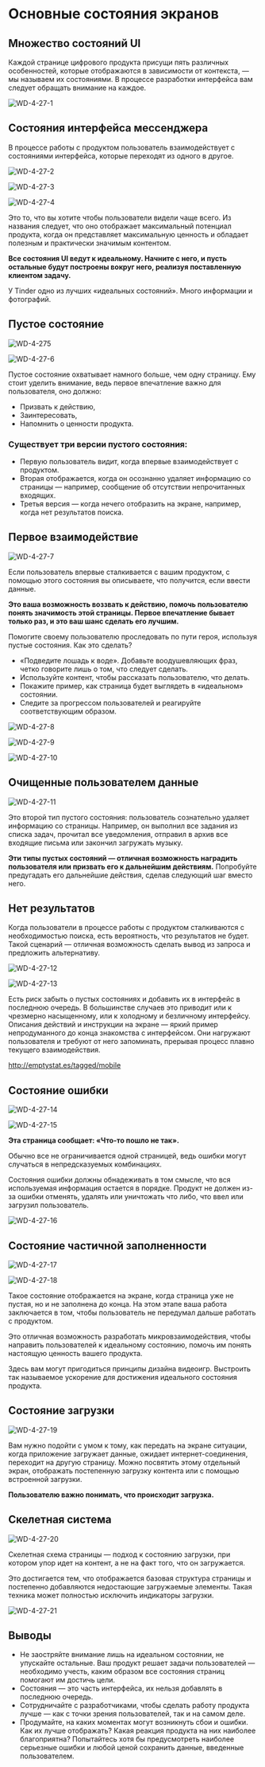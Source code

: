 # Основные состояния экранов

## Множество состояний UI

Каждой странице цифрового продукта присущи пять различных особенностей, которые отображаются в зависимости от контекста, — мы называем их состояниями. В процессе разработки интерфейса вам следует обращать внимание на каждое.

![WD-4-27-1](/images/2019/04/wd-4-27-1.png)

## Состояния интерфейса мессенджера

В процессе работы с продуктом пользователь взаимодействует с состояниями интерфейса, которые переходят из одного в другое.

![WD-4-27-2](/images/2019/04/wd-4-27-2.png)

![WD-4-27-3](/images/2019/04/wd-4-27-3.png)

![WD-4-27-4](/images/2019/04/wd-4-27-4.png)

Это то, что вы хотите чтобы пользователи видели чаще всего. Из названия следует, что оно отображает максимальный потенциал продукта, когда он представляет максимальную ценность и обладает полезным и практически значимым контентом.

**Все состояния UI ведут к идеальному. Начните с него, и пусть остальные будут построены вокруг него, реализуя поставленную клиентом задачу.**

У Tinder одно из лучших «идеальных состояний». Много информации и фотографий.

## Пустое состояние
![WD-4-275](/images/2019/04/wd-4-275.png)

![WD-4-27-6](/images/2019/04/wd-4-27-6.png)

Пустое состояние охватывает намного больше, чем одну страницу.
 Ему стоит уделить внимание, ведь первое впечатление важно для пользователя, оно должно:

 - Призвать к действию,
 - Заинтересовать,
 - Напомнить о ценности продукта.

 ### Существует три версии пустого состояния:

 - Первую пользователь видит, когда впервые взаимодействует с продуктом.
 - Вторая отображается, когда он осознанно удаляет информацию со страницы — например, сообщение об отсутствии непрочитанных входящих.
 - Третья версия — когда нечего отобразить на экране, например, когда нет результатов поиска.

## Первое взаимодействие

![WD-4-27-7](/images/2019/04/wd-4-27-7.png)

Если пользователь впервые сталкивается с вашим продуктом, с помощью этого состояния вы описываете, что получится, если ввести данные.

**Это ваша возможность воззвать к действию, помочь пользователю понять значимость этой страницы. Первое впечатление бывает только раз, и это ваш шанс сделать его лучшим.**

Помогите своему пользователю проследовать по пути героя, используя пустые состояния.
Как это сделать?

- «Подведите лошадь к воде». Добавьте воодушевляющих фраз, четко говорите лишь о том, что следует сделать.
- Используйте контент, чтобы рассказать пользователю, что делать.
- Покажите пример, как страница будет выглядеть в «идеальном» состоянии.
- Следите за прогрессом пользователей и реагируйте соответствующим образом.

![WD-4-27-8](/images/2019/04/wd-4-27-8.png)

![WD-4-27-9](/images/2019/04/wd-4-27-9.png)

![WD-4-27-10](/images/2019/04/wd-4-27-10.png)

## Очищенные пользователем данные

![WD-4-27-11](/images/2019/04/wd-4-27-11.png)

Это второй тип пустого состояния: пользователь сознательно удаляет информацию со страницы. Например, он выполнил все задания из списка задач, прочитал все уведомления, отправил в архив все входящие письма или закончил загружать музыку.

**Эти типы пустых состояний — отличная возможность наградить пользователя или призвать его к дальнейшим действиям.** Попробуйте предугадать его дальнейшие действия, сделав следующий шаг вместо него.

## Нет результатов

Когда пользователи в процессе работы с продуктом сталкиваются с необходимостью поиска, есть вероятность, что результатов не будет. Такой сценарий — отличная возможность сделать вывод из запроса и предложить альтернативу.

![WD-4-27-12](/images/2019/04/wd-4-27-12.png)

![WD-4-27-13](/images/2019/04/wd-4-27-13.png)

Есть риск забыть о пустых состояниях и добавить их в интерфейс в последнюю очередь. В большинстве случаев это приводит или к чрезмерно насыщенному, или к холодному и безличному интерфейсу.
Описания действий и инструкции на экране — яркий пример непродуманного до конца знакомства с интерфейсом. Они нагружают пользователя и требуют от него запоминать, прерывая процесс плавно текущего взаимодействия.

http://emptystat.es/tagged/mobile

## Состояние ошибки

![WD-4-27-14](/images/2019/04/wd-4-27-14.png)

![WD-4-27-15](/images/2019/04/wd-4-27-15.png)

**Эта страница сообщает: «Что-то пошло не так».**

Обычно все не ограничивается одной страницей, ведь ошибки могут случаться в непредсказуемых комбинациях.

Состояния ошибки должны обнадеживать в том смысле, что вся используемая информация остается в порядке. Продукт не должен из-за ошибки отменять, удалять или уничтожать что либо, что ввел или загрузил пользователь.

![WD-4-27-16](/images/2019/04/wd-4-27-16.png)

## Состояние частичной заполненности

![WD-4-27-17](/images/2019/04/wd-4-27-17.png)

![WD-4-27-18](/images/2019/04/wd-4-27-18.png)

Такое состояние отображается на экране, когда страница уже не пустая, но и не заполнена до конца. На этом этапе ваша работа заключается в том, чтобы пользователь не передумал дальше работать с продуктом.

Это отличная возможность разработать микровзаимодействия, чтобы направить пользователей к идеальному состоянию, помочь им понять настоящую ценность вашего продукта.

Здесь вам могут пригодиться принципы дизайна видеоигр. Выстроить так называемое ускорение для достижения идеального состояния продукта.

## Состояние загрузки

![WD-4-27-19](/images/2019/04/wd-4-27-19.png)

Вам нужно подойти с умом к тому, как передать на экране ситуации, когда приложение загружает данные, ожидает интернет-соединения, переходит на другую страницу. Можно посвятить этому отдельный экран, отображать постепенную загрузку контента или с помощью встроенной загрузки.

**Пользователю важно понимать, что происходит загрузка.**

## Скелетная система

![WD-4-27-20](/images/2019/04/wd-4-27-20.png)

Скелетная схема страницы — подход к состоянию загрузки, при котором упор идет на контент, а не на факт того, что он загружается.

Это достигается тем, что отображается базовая структура страницы и постепенно добавляются недостающие загружаемые элементы. Такая техника может полностью исключить индикаторы загрузки.

![WD-4-27-21](/images/2019/04/wd-4-27-21.png)

## Выводы

- Не заостряйте внимание лишь на идеальном состоянии, не упускайте остальные. Ваш продукт решает задачи пользователей — необходимо учесть, каким образом все состояния страниц помогают им достичь цели.
- Состояния — это часть интерфейса, их нельзя добавлять в последнюю очередь.
- Сотрудничайте с разработчиками, чтобы сделать работу продукта лучше — как с точки зрения пользователей, так и на самом деле.
- Продумайте, на каких моментах могут возникнуть сбои и ошибки. Как их лучше отображать? Какая реакция продукта на них наиболее благоприятна? Попытайтесь хотя бы предусмотреть наиболее серьезные ошибки и любой ценой сохранить данные, введенные пользователем.
